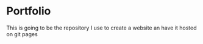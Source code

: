 # Portfolio

This is going to be the repository I use to create a website an have it hosted on git pages
